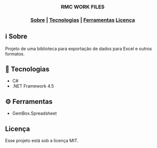 <h3 align="center">
   <span>RMC WORK FILES</span>
</h3>

<h3 align="center">  
  <a href="#information_source-sobre">Sobre</a> |
  <a href="#rocket-tecnologias">Tecnologias</a> |  
  <a href="#gear-ferramentas">Ferramentas</a>
  <a href="#licença">Licença</a> 
</h3>

## :information_source: Sobre

Projeto de uma biblioteca para exportação de dados para Excel e outros formatos.

## :rocket: Tecnologias

- C#
- .NET Framework 4.5

## :gear: Ferramentas

- GemBox.Spreadsheet

## Licença
Esse projeto está sob a licença MIT.
